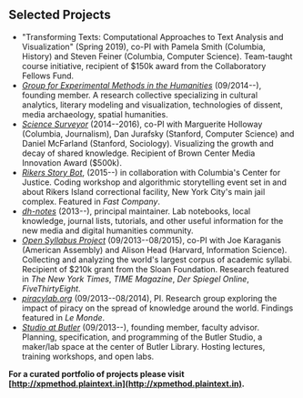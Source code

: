 
## Selected Projects

- "Transforming Texts: Computational Approaches to Text Analysis and
  Visualization" (Spring 2019), co-PI with Pamela Smith (Columbia, History)
and Steven Feiner (Columbia, Computer Science). Team-taught course initiative,
recipient of $150k award from the Collaboratory Fellows Fund.
- *[Group for Experimental Methods in the
  Humanities](http://xpmethod.github.io/)* (09/2014--), founding member. A
research collective specializing in cultural analytics, literary modeling and
visualization, technologies of dissent, media archaeology, spatial humanities.
- *[Science
  Surveyor](http://xpmethod.plaintext.in/literary-modeling-and-visualization-lab/surveyor.html)*
(2014--2016), co-PI with Marguerite Holloway (Columbia, Journalism), Dan
Jurafsky (Stanford, Computer Science) and Daniel McFarland (Stanford,
Sociology). Visualizing the growth and decay of shared knowledge. Recipient of
Brown Center Media Innovation Award ($500k).
- *[Rikers Story
  Bot](http://xpmethod.plaintext.in/technologies-of-dissent/rikersbot.html)*,
(2015--) in collaboration with Columbia's Center for Justice. Coding workshop
and algorithmic storytelling event set in and about Rikers Island correctional
facility, New York City's main jail complex. Featured in *Fast Company*.
- *[dh-notes](https://github.com/denten/dhnotes)* (2013--), principal
  maintainer. Lab notebooks, local knowledge, journal lists, tutorials, and
other useful information for the new media and digital humanities community.
- *[Open Syllabus
  Project](http://xpmethod.plaintext.in/knowledge-design-studio/open-syllabus-project.html)*
(09/2013--08/2015), co-PI with Joe Karaganis (American Assembly) and Alison
Head (Harvard, Information Science). Collecting and analyzing the world's
largest corpus of academic syllabi. Recipient of $210k grant from the Sloan
Foundation.  Research featured in *The New York Times*, *TIME Magazine*, *Der
Spiegel Online*, *FiveThirtyEight*.
- *[piracylab.org](http://xpmethod.plaintext.in/knowledge-design-studio/piracyLab.html)*
  (09/2013--08/2014), PI. Research group exploring the impact of piracy on the
spread of knowledge around the world. Findings featured in *Le Monde*.
- *[Studio at Butler](https://studio.cul.columbia.edu/)* (09/2013--), founding
  member, faculty advisor. Planning, specification, and programming of the
Butler Studio, a maker/lab space at the center of Butler Library. Hosting
lectures, training workshops, and open labs.

**For a curated portfolio of projects please visit
[http://xpmethod.plaintext.in](http://xpmethod.plaintext.in).**
